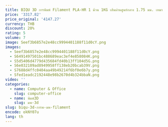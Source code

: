 ```yaml
---
title: BIQU 3D การพิมพ์ Filament PLA-HR 1 ม้วน 1KG เส้นผ่านศูนย์กลาง 1.75 มม. เหมาะสําหรับเครื่องพิมพ์ FDM ทั้งหมด
price: '3317.82'
price_original: '4147.27'
currency: THB
discount: 20%
rating: 5
volume: 7
image: Seef3b6857e2e48cc9994401188f11d0cY.png
images:
  - Seef3b6857e2e48cc9994401188f11d0cY.png
  - S6491497501bc488689eac3ef4e858084K.png
  - S5d5406d4779d435684fd40b13ff104d5G.png
  - S6e032109ad8949958ff138eb20bcab39V.png
  - S7688d4ffc0404aa49b49214f6bf0e6b7y.png
  - Sfed1eadc2192448e98b2670d4b324bbaN.png
video: ''
categories:
  - name: Computer & Office
    slug: computer-office
  - name: พิมพ์3D
    slug: มพ-3d
slug: biqu-3d-การพ-มพ-filament
encode: okNY07u
lang: th
---
```

  